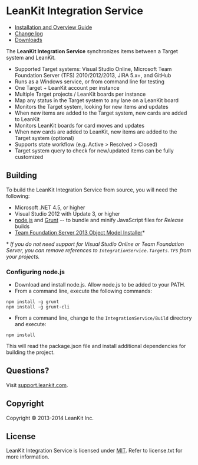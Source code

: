 # LeanKit Integration Service

* [Installation and Overview Guide](./docs/overview.md)
* [Change log](./docs/changelog.md)
* [Downloads](./docs/download.md)

The **LeanKit Integration Service** synchronizes items between a Target system and LeanKit.

- Supported Target systems: Visual Studio Online, Microsoft Team Foundation Server (TFS) 2010/2012/2013, JIRA 5.x+, and GitHub
- Runs as a Windows service, or from command line for testing
- One Target + LeanKit account per instance
- Multiple Target projects / LeanKit boards per instance
- Map any status in the Target system to any lane on a LeanKit board
- Monitors the Target system, looking for new items and updates
- When new items are added to the Target system, new cards are added to LeanKit
- Monitors LeanKit boards for card moves and updates
- When new cards are added to LeanKit, new items are added to the Target system (optional)
- Supports state workflow (e.g. Active > Resolved > Closed)
- Target system query to check for new/updated items can be fully customized

## Building

To build the LeanKit Integration Service from source, you will need the following:

- Microsoft .NET 4.5, or higher
- Visual Studio 2012 with Update 3, or higher
- [node.js](http://nodejs.org/) and [Grunt](http://gruntjs.com/) -- to bundle and minify JavaScript files for *Release* builds
- [Team Foundation Server 2013 Object Model Installer](http://visualstudiogallery.msdn.microsoft.com/3278bfa7-64a7-4a75-b0da-ec4ccb8d21b6)\*

\* *If you do not need support for Visual Studio Online or Team Foundation Server, you can remove references to `IntegrationService.Targets.TFS` from your projects.*

### Configuring node.js

- Download and install node.js. Allow node.js to be added to your PATH.
- From a command line, execute the following commands:

```
npm install -g grunt
npm install -g grunt-cli
```

- From a command line, change to the `IntegrationService/Build` directory and execute:

```
npm install
```

This will read the package.json file and install additional dependencies for building the project.

## Questions?

Visit [support.leankit.com](http://support.leankit.com).

## Copyright

Copyright &copy; 2013-2014 LeanKit Inc.

## License

LeanKit Integration Service is licensed under [MIT](http://www.opensource.org/licenses/mit-license.php). Refer to license.txt for more information.
